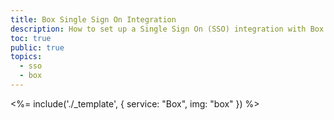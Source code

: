 ```yaml
---
title: Box Single Sign On Integration
description: How to set up a Single Sign On (SSO) integration with Box and Auth0.
toc: true
public: true
topics:
  - sso
  - box
---
```


<%= include('./_template', {
  service: "Box",
  img: "box"
}) %>
